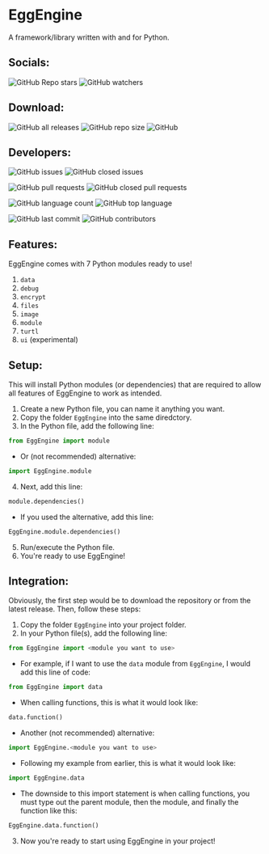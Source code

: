 # EggEngine
A framework/library written with and for Python.

## Socials:

![GitHub Repo stars](https://img.shields.io/github/stars/eggnaut/EggEngine?color=yellow&logo=Github&style=for-the-badge) ![GitHub watchers](https://img.shields.io/github/watchers/eggnaut/EggEngine?color=orange&logo=Github&style=for-the-badge)
## Download:

![GitHub all releases](https://img.shields.io/github/downloads/eggnaut/EggEngine/total?style=for-the-badge) ![GitHub repo size](https://img.shields.io/github/repo-size/eggnaut/EggEngine?style=for-the-badge) ![GitHub](https://img.shields.io/github/license/eggnaut/EggEngine?style=for-the-badge)

## Developers:

![GitHub issues](https://img.shields.io/github/issues/eggnaut/EggEngine?color=green&style=for-the-badge) ![GitHub closed issues](https://img.shields.io/github/issues-closed/eggnaut/EggEngine?color=red&style=for-the-badge)

![GitHub pull requests](https://img.shields.io/github/issues-pr/eggnaut/EggEngine?color=green&style=for-the-badge) ![GitHub closed pull requests](https://img.shields.io/github/issues-pr-closed/eggnaut/EggEngine?color=red&style=for-the-badge)

![GitHub language count](https://img.shields.io/github/languages/count/eggnaut/EggEngine?style=for-the-badge) ![GitHub top language](https://img.shields.io/github/languages/top/eggnaut/EggEngine?logo=Python&logoColor=yellow&style=for-the-badge)

![GitHub last commit](https://img.shields.io/github/last-commit/eggnaut/EggEngine?style=for-the-badge) ![GitHub contributors](https://img.shields.io/github/contributors/eggnaut/EggEngine?style=for-the-badge)

## Features:
EggEngine comes with 7 Python modules ready to use!
1. `data`
2. `debug`
3. `encrypt`
4. `files`
5. `image`
6. `module`
7. `turtl`
8. `ui` (experimental)

## Setup:
This will install Python modules (or dependencies) that are required to allow all features of EggEngine to work as intended.

1. Create a new Python file, you can name it anything you want.
2. Copy the folder `EggEngine` into the same diredctory.
3. In the Python file, add the following line:
```python
from EggEngine import module
```
- Or (not recommended) alternative:
```python
import EggEngine.module
```
4. Next, add this line:
```python
module.dependencies()
```
- If you used the alternative, add this line:
```python
EggEngine.module.dependencies()
```
5. Run/execute the Python file.
6. You're ready to use EggEngine!

## Integration:

Obviously, the first step would be to download the repository or from the latest release. Then, follow these steps:

1. Copy the folder `EggEngine` into your project folder.
2. In your Python file(s), add the following line: 
```python 
from EggEngine import <module you want to use>
```
-  For example, if I want to use the `data` module from `EggEngine`, I would add this line of code:
```python
from EggEngine import data
```
- When calling functions, this is what it would look like:
```python
data.function()
```
-  Another (not recommended) alternative:
```python
import EggEngine.<module you want to use>
```
- Following my example from earlier, this is what it would look like:
```python
import EggEngine.data
```
- The downside to this import statement is when calling functions, you must type out the parent module, then the module, and finally the function like this:
```python
EggEngine.data.function()
```
3. Now you're ready to start using EggEngine in your project!

